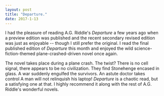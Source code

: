 ```yaml
---
layout: post
title: "Departure."
date: 2017-1-13
---
```


I had the pleasure of reading A.G. Riddle's *Departure* a few years ago when a preview edition was published and the recent secondary revised edition was just as enjoyable -- though I still prefer the original. I read the final published edition of *Departure* this month and enjoyed the wild science-fiction-themed plane-crashed-driven novel once again.

The novel takes place during a plane crash. The twist? There is no cell signal, there appears to be no civilization. They find Stonehenge encased in glass. A war suddenly engulfed the survivors. An astute doctor takes control A man will not relinquish his laptop! *Departure* is a chaotic read, but a satisfying one at that. I highly recommend it along with the rest of A.G. Riddle's wonderful novels.

